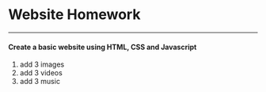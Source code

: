 # Website Homework
---
#### Create a basic website using HTML, CSS and Javascript 
1) add 3 images 
2) add 3 videos 
3) add 3 music 
